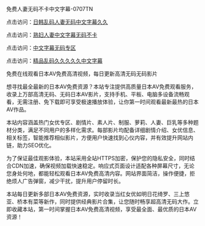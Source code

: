 
免费人妻无码不卡中文字幕-0707TN

点击访问：<a href="https://bered.pages.dev/">日韩乱码人妻无码中文字幕久久</a>

点击访问：<a href="https://rtj-3zo.pages.dev/">熟妇人妻中文字幕无码不卡</a>

点击访问：<a href="https://vassv.pages.dev/">中文字幕无码专区</a>

点击访问：<a href="https://gda-c7m.pages.dev/">精品乱码久久久久久中文字幕</a>


免费在线观看日本AV免费高清视频，每日更新高清无码无码影片

想寻找最全最新的日本AV免费资源？本站专注提供高质量日本AV免费观看服务，收录上万部高清无码、无码日本AV影片，支持手机、平板、电脑多设备流畅观看，无需注册、免下载即可享受极速播放体验，让你第一时间观看最新最热的日本AV作品。

本站内容涵盖热门女优专区、剧情片、素人片、制服、萝莉、人妻、巨乳等多种题材分类，满足不同用户的多样化需求。每部影片均配备详细剧情介绍、女优信息、相关标签，智能推荐相似影片，方便用户快速找到心仪内容，并有效提升网站内链，助力SEO优化。

为了保证最佳观影体验，本站采用全站HTTPS加密，保护您的隐私安全，同时结合CDN加速，确保视频加载快速稳定。响应式页面设计适配各种屏幕尺寸，无论您身处何地，都能轻松观看日本AV免费高清内容。网站界面简洁，操作便捷，拒绝烦人广告弹窗，减少干扰，提升用户停留时长。

本站每日更新多部日本AV免费资源，实时收录当红女优如明日花绮罗、三上悠亚、桥本有菜等新作，同时提供经典影片合集，让您随时畅享超高清无码大作。立即收藏本站，第一时间掌握日本AV免费高清视频，享受最全面、最优质的日本AV资源！

<span style="display:none;">[Canonical link] (https://github.com/dtnn2611dtn2611/130000 ）</span>
